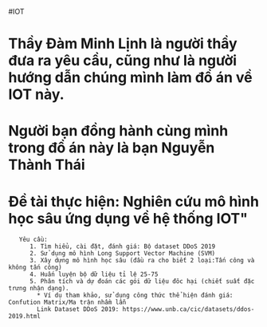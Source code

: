 #IOT 
# Thầy Đàm Minh Lịnh là người thầy đưa ra yêu cầu, cũng như là người hướng dẫn chúng mình làm đồ án về IOT này.
# Người bạn đồng hành cùng mình trong đồ án này là bạn Nguyễn Thành Thái
# Đề tài thực hiện: Nghiên cứu mô hình học sâu ứng dụng về hệ thống IOT"
       Yêu cầu:
          1. Tìm hiểu, cài đặt, đánh giá: Bộ dataset DDoS 2019
          2. Sử dụng mô hình Long Support Vector Machine (SVM)
          3. Xây dựng mô hình học sâu (đầu ra cho biết 2 loại:Tấn công và không tấn công)
          4. Huấn luyện bộ dữ liệu tỉ lệ 25-75
          5. Phân tích và dự đoán các gói dữ liệu đôc hại (chiết suất đặc trưng nhận dạng).
            * Ví dụ tham khảo, sử dụng công thức thể hiện đánh giá: Confution Matrix/Ma trận nhầm lẫn
            Link Dataset DDoS 2019: https://www.unb.ca/cic/datasets/ddos-2019.html
